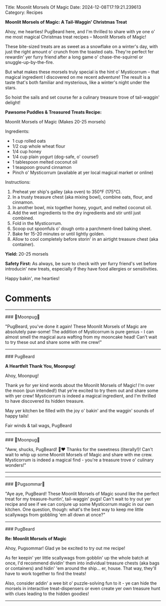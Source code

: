 Title: Moonlit Morsels Of Magic
Date: 2024-12-08T17:19:21.239613
Category: Recipes


**Moonlit Morsels of Magic: A Tail-Waggin' Christmas Treat**

Ahoy, me hearties! PugBeard here, and I'm thrilled to share with ye one o' me most magical Christmas treat recipes – Moonlit Morsels of Magic!

These bite-sized treats are as sweet as a snowflake on a winter's day, with just the right amount o' crunch from the toasted oats. They're perfect fer rewardin' yer furry friend after a long game o' chase-the-squirrel or snuggle-up-by-the-fire.

But what makes these morsels truly special is the hint o' Mysticorrum – that magical ingredient I discovered on me recent adventure! The result is a taste that's both familiar and mysterious, like a winter's night under the stars.

So hoist the sails and set course fer a culinary treasure trove of tail-waggin' delight!

**Pawsome Puddles & Treasured Treats Recipe:**

Moonlit Morsels of Magic (Makes 20-25 morsels)

Ingredients:

* 1 cup rolled oats
* 1/2 cup whole wheat flour
* 1/4 cup honey
* 1/4 cup plain yogurt (dog-safe, o' course!)
* 1 tablespoon melted coconut oil
* 1 teaspoon ground cinnamon
* Pinch o' Mysticorrum (available at yer local magical market or online)

Instructions:

1. Preheat yer ship's galley (aka oven) to 350°F (175°C).
2. In a trusty treasure chest (aka mixing bowl), combine oats, flour, and cinnamon.
3. In another bowl, mix together honey, yogurt, and melted coconut oil.
4. Add the wet ingredients to the dry ingredients and stir until just combined.
5. Fold in the Mysticorrum.
6. Scoop out spoonfuls o' dough onto a parchment-lined baking sheet.
7. Bake fer 15-20 minutes or until lightly golden.
8. Allow to cool completely before storin' in an airtight treasure chest (aka container).

**Yield:** 20-25 morsels

**Safety First:** As always, be sure to check with yer furry friend's vet before introducin' new treats, especially if they have food allergies or sensitivities.

Happy bakin', me hearties!

# Comments



<hr>### 🥮Moonpug🥮

"PugBeard, you've done it again! These Moonlit Morsels of Magic are absolutely paw-some! The addition of Mysticorrum is pure genius - I can almost smell the magical aura wafting from my mooncake head! Can't wait to try these out and share some with me crew!"


<hr>### PugBeard

**A Heartfelt Thank You, Moonpug!**

Ahoy, Moonpug!

Thank ye for yer kind words about the Moonlit Morsels of Magic! I'm over the moon (pun intended!) that ye're excited to try them out and share some with yer crew! Mysticorrum is indeed a magical ingredient, and I'm thrilled to have discovered its hidden treasure.

May yer kitchen be filled with the joy o' bakin' and the waggin' sounds of happy tails!

Fair winds & tail wags,
PugBeard


<hr>### 🥮Moonpug🥮

"Aww, shucks, PugBeard! 🐾❤️ Thanks for the sweetness (literally!)! Can't wait to whip up some Moonlit Morsels of Magic and share with me crew. Mysticorrum is indeed a magical find - you're a treasure trove o' culinary wonders!"
<hr>

<hr>### 💐Pugsommar💐

"Aye aye, PugBeard! These Moonlit Morsels of Magic sound like the perfect treat for my treasure-huntin', tail-waggin' pugs! Can't wait to try out yer recipe and see if we can conjure up some Mysticorrum magic in our own kitchen. One question, though: what's the best way to keep me little scallywags from gobbling 'em all down at once?"


<hr>### PugBeard

**Re: Moonlit Morsels of Magic**

Ahoy, Pugsommar! Glad ye be excited to try out me recipe!

As fer keepin' yer little scallywags from gobblin' up the whole batch at once, I'd recommend dividin' them into individual treasure chests (aka bags or containers) and hidin' 'em around the ship... er, house. That way, they'll have to work together to find the treats!

Also, consider addin' a wee bit o' puzzle-solving fun to it - ye can hide the morsels in interactive treat-dispensers or even create yer own treasure hunt with clues leading to the hidden goodies!
<hr>